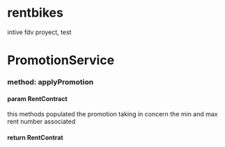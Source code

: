 # rentbikes
intive fdv proyect, test

# PromotionService

### method: applyPromotion
#### param RentContract

this methods populated the promotion taking in concern the min and max rent number associated

#### return RentContrat  
